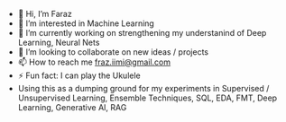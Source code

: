 - 👋 Hi, I’m Faraz
- 👀 I’m interested in Machine Learning
- 🌱 I’m currently working on strengthening my understanind of Deep Learning, Neural Nets
- 💞️ I’m looking to collaborate on new ideas / projects
- 📫 How to reach me fraz.iimi@gmail.com
- ⚡ Fun fact: I can play the Ukulele
- Using this as a dumping ground for my experiments in Supervised / Unsupervised Learning, Ensemble Techniques, SQL, EDA, FMT, Deep Learning, Generative AI, RAG
